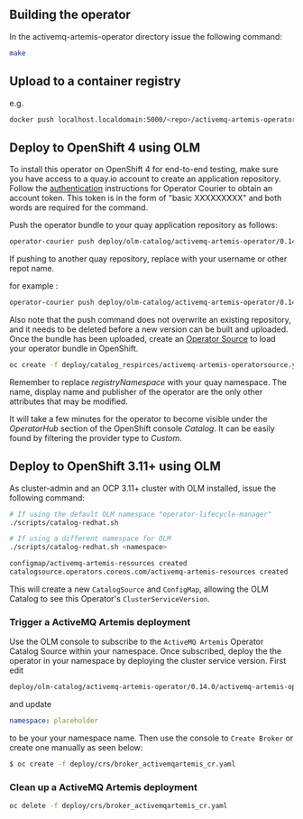 

## Building the operator

In the activemq-artemis-operator directory issue the following command: 

```bash
make
```

## Upload to a container registry

e.g.

```bash
docker push localhost.localdomain:5000/<repo>/activemq-artemis-operator:<version>
```

## Deploy to OpenShift 4 using OLM

To install this operator on OpenShift 4 for end-to-end testing, make sure you have access to a quay.io account to create an application repository. Follow the [authentication](https://github.com/operator-framework/operator-courier/#authentication) instructions for Operator Courier to obtain an account token. This token is in the form of "basic XXXXXXXXX" and both words are required for the command.

Push the operator bundle to your quay application repository as follows:

```bash
operator-courier push deploy/olm-catalog/activemq-artemis-operator/0.14.0 <quay.io account> <application repo name> <version> "basic YWhhbWVlZDpIYW1lZWRAMTIz" "basic XXXXXXXXX"
```

If pushing to another quay repository, replace with your username or other repot name. 

for example : 

```bash
operator-courier push deploy/olm-catalog/activemq-artemis-operator/0.14.0 ahameed amqoperator 0.14.0 "basic YWhhbWVlZDpIYW1lZWRAMTIz"
```


Also note that the push command does not overwrite an existing repository, and it needs to be deleted before a new version can be built and uploaded. Once the bundle has been uploaded, create an [Operator Source](https://github.com/operator-framework/community-operators/blob/master/docs/testing-operators.md#linking-the-quay-application-repository-to-your-openshift-40-cluster) to load your operator bundle in OpenShift.

```bash
oc create -f deploy/catalog_respirces/activemq-artemis-operatorsource.yaml 
```

Remember to replace _registryNamespace_ with your quay namespace. The name, display name and publisher of the operator are the only other attributes that may be modified.

It will take a few minutes for the operator to become visible under the _OperatorHub_ section of the OpenShift console _Catalog_. It can be easily found by filtering the provider type to _Custom_.



## Deploy to OpenShift 3.11+ using OLM

As cluster-admin and an OCP 3.11+ cluster with OLM installed, issue the following command:

```bash
# If using the default OLM namespace "operator-lifecycle-manager"
./scripts/catalog-redhat.sh

# If using a different namespace for OLM
./scripts/catalog-redhat.sh <namespace>

configmap/activemq-artemis-resources created
catalogsource.operators.coreos.com/activemq-artemis-resources created


```

This will create a new `CatalogSource` and `ConfigMap`, allowing the OLM Catalog to see this Operator's `ClusterServiceVersion`.

### Trigger a ActiveMQ Artemis deployment

Use the OLM console to subscribe to the `ActiveMQ Artemis` Operator Catalog Source within your namespace. Once subscribed, deploy the the operator in your namespace by deploying the cluster service version. First edit

```bash
deploy/olm-catalog/activemq-artemis-operator/0.14.0/activemq-artemis-operator.v0.14.0.clusterserviceversion.yaml
```

and update
```yaml
namespace: placeholder
```

to be your your namespace name. Then use the console to `Create Broker` or create one manually as seen below:

```bash
$ oc create -f deploy/crs/broker_activemqartemis_cr.yaml
```

### Clean up a ActiveMQ Artemis deployment

```bash
oc delete -f deploy/crs/broker_activemqartemis_cr.yaml
```

